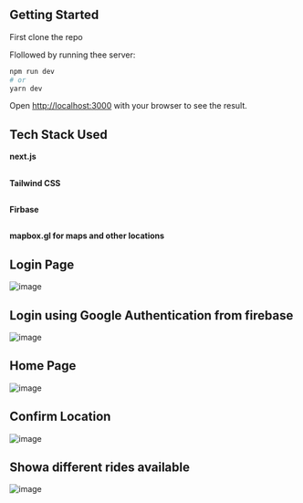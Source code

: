 ## Getting Started

First clone the repo

Flollowed by running thee server:
```bash
npm run dev
# or
yarn dev
```


Open [http://localhost:3000](http://localhost:3000) with your browser to see the result.


## Tech Stack Used

**next.js**
##
**Tailwind CSS**

##
**Firbase**
##
**mapbox.gl for maps and other locations**
##

## Login Page
![image](https://user-images.githubusercontent.com/67186094/193458982-be8110ba-c0ab-473a-a5b1-4616b1229cdd.png)

## Login using Google Authentication from firebase
![image](https://user-images.githubusercontent.com/67186094/193459028-d57c1f0a-76a4-48e1-b1e1-e1a7134c50ac.png)

## Home Page
![image](https://user-images.githubusercontent.com/67186094/193458844-d4b13a47-e19d-4c81-9f54-33426bde83dd.png)

## Confirm Location 
![image](https://user-images.githubusercontent.com/67186094/193458896-ec29f1ca-9dc1-4287-b430-882fd62eb6b4.png)

## Showa different rides available
![image](https://user-images.githubusercontent.com/67186094/193458925-44f548b5-3bc8-4765-bf8a-86029632409f.png)

